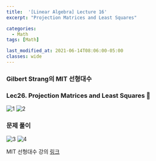 ```yaml
---
title:  '[Linear Algebra] Lecture 16'
excerpt: "Projection Matrices and Least Squares"

categories:
  - Math
tags: [Math]

last_modified_at: 2021-06-14T08:06:00-05:00
classes: wide
---
```

### Gilbert Strang의 MIT 선형대수
### Lec26. Projection Matrices and Least Squares 🍇

![1](https://user-images.githubusercontent.com/53431568/122235356-990e6200-cef8-11eb-9523-e7633ef41e18.jpg)
![2](https://user-images.githubusercontent.com/53431568/122235360-990e6200-cef8-11eb-83b0-cb9c35acb736.jpg)

### 문제 풀이

![3](https://user-images.githubusercontent.com/53431568/122235348-97449e80-cef8-11eb-84ae-ced6ecb9bb3c.jpg)
![4](https://user-images.githubusercontent.com/53431568/122235352-9875cb80-cef8-11eb-90a0-7d0ab8f90b06.jpg)

MIT 선형대수 강의 [링크](https://ocw.mit.edu/courses/mathematics/18-06sc-linear-algebra-fall-2011/resource-index/)
